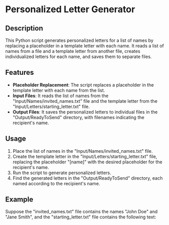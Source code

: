 # Personalized Letter Generator

## Description
This Python script generates personalized letters for a list of names by replacing a placeholder in a template letter with each name. It reads a list of names from a file and a template letter from another file, creates individualized letters for each name, and saves them to separate files.

## Features
- **Placeholder Replacement**: The script replaces a placeholder in the template letter with each name from the list.
- **Input Files**: It reads the list of names from the "Input/Names/invited_names.txt" file and the template letter from the "Input/Letters/starting_letter.txt" file.
- **Output Files**: It saves the personalized letters to individual files in the "Output/ReadyToSend" directory, with filenames indicating the recipient's name.

## Usage
1. Place the list of names in the "Input/Names/invited_names.txt" file.
2. Create the template letter in the "Input/Letters/starting_letter.txt" file, replacing the placeholder "[name]" with the desired placeholder for the recipient's name.
3. Run the script to generate personalized letters.
4. Find the generated letters in the "Output/ReadyToSend" directory, each named according to the recipient's name.

## Example
Suppose the "invited_names.txt" file contains the names "John Doe" and "Jane Smith", and the "starting_letter.txt" file contains the following text:
